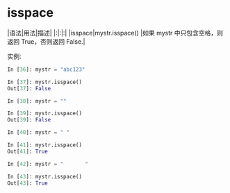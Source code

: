 # isspace

|语法|用法|描述|
|:|:|:|
|isspace|mystr.isspace()   |如果 mystr 中只包含空格，则返回 True，否则返回 False.|

实例:

```python
In [36]: mystr = "abc123"

In [37]: mystr.isspace()
Out[37]: False

In [38]: mystr = ""

In [39]: mystr.isspace()
Out[39]: False

In [40]: mystr = " "

In [41]: mystr.isspace()
Out[41]: True

In [42]: mystr = "       "

In [43]: mystr.isspace()
Out[43]: True
```
